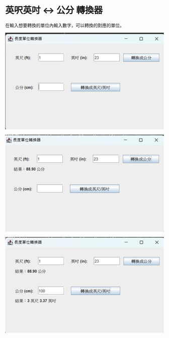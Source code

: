 # 英呎英吋 ↔ 公分 轉換器

在輸入想要轉換的單位內輸入數字，可以轉換的對應的單位。

![](imgs/圖片4.png)  

![](imgs/圖片5.png)  

![](imgs/圖片6.png)  
